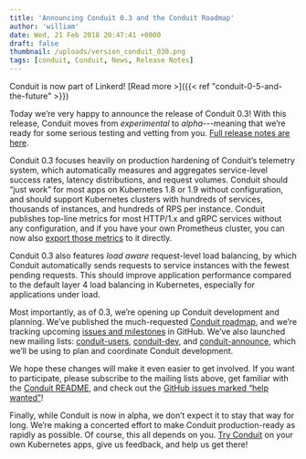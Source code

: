```yaml
---
title: 'Announcing Conduit 0.3 and the Conduit Roadmap'
author: 'william'
date: Wed, 21 Feb 2018 20:47:41 +0000
draft: false
thumbnail: /uploads/version_conduit_030.png
tags: [conduit, Conduit, News, Release Notes]
---
```


Conduit is now part of Linkerd! [Read more >]({{< ref
"conduit-0-5-and-the-future" >}})

Today we’re very happy to announce the release of Conduit 0.3! With this
release, Conduit moves from _experimental_ to _alpha_---meaning that we’re ready
for some serious testing and vetting from you. [Full release notes are
here](https://github.com/runconduit/conduit/releases/tag/v0.3.0).

Conduit 0.3 focuses heavily on production hardening of Conduit’s telemetry
system, which automatically measures and aggregates service-level success rates,
latency distributions, and request volumes. Conduit should “just work” for most
apps on Kubernetes 1.8 or 1.9 without configuration, and should support
Kubernetes clusters with hundreds of services, thousands of instances, and
hundreds of RPS per instance. Conduit publishes top-line metrics for most
HTTP/1.x and gRPC services without any configuration, and if you have your own
Prometheus cluster, you can now also [export those
metrics](https://conduit.io/prometheus) to it directly.

Conduit 0.3 also features _load aware_ request-level load balancing, by which
Conduit automatically sends requests to service instances with the fewest
pending requests. This should improve application performance compared to the
default layer 4 load balancing in Kubernetes, especially for applications under
load.

Most importantly, as of 0.3, we’re opening up Conduit development and planning.
We’ve published the much-requested [Conduit
roadmap](https://conduit.io/roadmap/), and we’re tracking upcoming [issues and
milestones](https://github.com/runconduit/conduit/milestones) in GitHub. We’ve
also launched new mailing lists:
[conduit-users](https://groups.google.com/forum/#!forum/conduit-users),
[conduit-dev](https://groups.google.com/forum/#!forum/conduit-dev), and
[conduit-announce](https://groups.google.com/forum/#!forum/conduit-announce),
which we’ll be using to plan and coordinate Conduit development.

We hope these changes will make it even easier to get involved. If you want to
participate, please subscribe to the mailing lists above, get familiar with the
[Conduit README](https://github.com/runconduit/conduit/blob/master/README.md),
and check out the [GitHub issues marked “help
wanted”](https://github.com/runconduit/conduit/issues?q=is%3Aissue+is%3Aopen+label%3A%22help+wanted%22)!

Finally, while Conduit is now in alpha, we don’t expect it to stay that way for
long. We’re making a concerted effort to make Conduit production-ready as
rapidly as possible. Of course, this all depends on you. [Try
Conduit](https://conduit.io/) on your own Kubernetes apps, give us feedback, and
help us get there!
